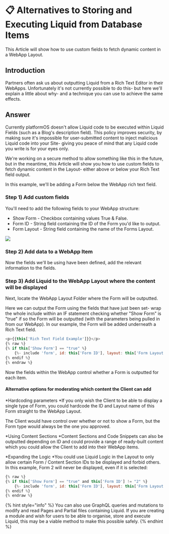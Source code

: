 # 📋 Alternatives to Storing and Executing Liquid from Database Items

This Article will show how to use custom fields to fetch dynamic content in a WebApp Layout.

## Introduction

Partners often ask us about outputting Liquid from a Rich Text Editor in their WebApps. Unfortunately it's not currently possible to do this- but here we'll explain a little about why- and a technique you can use to achieve the same effects.

## Answer

Currently platformOS doesn't allow Liquid code to be executed within Liquid Fields (such as a Blog's description field). This policy improves security, by making sure it's impossible for user-submitted content to inject malicious Liquid code into your Site- giving you peace of mind that any Liquid code you write is for your eyes only.

We're working on a secure method to allow something like this in the future, but in the meantime, this Article will show you how to use custom fields to fetch dynamic content in the Layout- either above or below your Rich Text field output.

In this example, we'll be adding a Form below the WebApp rich text field.

### Step 1) Add custom fields

You'll need to add the following fields to your WebApp structure:

* Show Form - Checkbox containing values True & False.
* Form ID - String field containing the ID of the Form you'd like to output.
* Form Layout - String field containing the name of the Forms Layout.

![](https://downloads.intercomcdn.com/i/o/233174134/8ae4f6c0a1df33f82eebb2c1/image.png)

### Step 2) Add data to a WebApp Item

Now the fields we'll be using have been defined, add the relevant information to the fields.

### Step 3) Add Liquid to the WebApp Layout where the content will be displayed

Next, locate the WebApp Layout Folder where the Form will be outputted.

Here we can output the Form using the fields that have just been set- wrap the whole include within an IF statement checking whether "Show Form" is "true" if so the Form will be outputted (with the parameters being pulled in from our WebApp). In our example, the Form will be added underneath a Rich Text field.

```javascript
<p>{{this['Rich Text Field Example']}}</p>
{% raw %}
{% if this['Show Form'] == "true" %} 
    {%- include 'form', id: this['Form ID'], layout: this['Form Layout'] -%}
{% endif %}
{% endraw %}


```

Now the fields within the WebApp control whether a Form is outputted for each item.

#### Alternative options for moderating which content the Client can add

\*Hardcoding parameters \*If you only wish the Client to be able to display a single type of Form, you could hardcode the ID and Layout name of this Form straight to the WebApp Layout.

The Client would have control over whether or not to show a Form, but the Form type would always be the one you approved.

\*Using Content Sections \*Content Sections and Code Snippets can also be outputted depending on ID and could provide a range of ready-built content which you could allow the Client to add into their WebApp items.

\*Expanding the Logic \*You could use Liquid Logic in the Layout to only allow certain Form / Content Section IDs to be displayed and forbid others. In this example, Form 2 will never be displayed, even if it is selected:

```javascript
{% raw %}
{% if this['Show Form'] == "true" and this['Form ID'] != "2" %}
    {%- include 'form', id: this['Form ID'], layout: this['Form Layout'] -%}
{% endif %}
{% endraw %}


```

{% hint style="info" %}
You can also use GraphQL queries and mutations to modify and read Pages and Partial files containing Liquid. If you are creating a module and wish for users to be able to organise, store and execute Liquid, this may be a viable method to make this possible safely.
{% endhint %}
